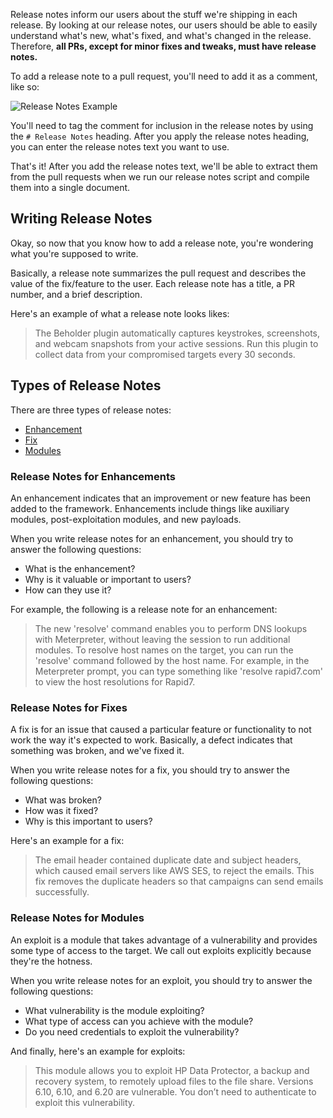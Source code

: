 Release notes inform our users about the stuff we're shipping in each release. By looking at our release notes, our users should be able to easily understand what's new, what's fixed, and what's changed in the release. Therefore, **all PRs, except for minor fixes and tweaks, must have release notes.**

To add a release note to a pull request, you'll need to add it as a comment, like so:

![Release Notes Example](https://i.imgur.com/dgzQxyD.png)

You'll need to tag the comment for inclusion in the release notes by using the `# Release Notes` heading. After you apply the release notes heading, you can enter the release notes text you want to use. 

That's it! After you add the release notes text, we'll be able to extract them from the pull requests when we run our release notes script and compile them into a single document. 

## Writing Release Notes 

Okay, so now that you know how to add a release note, you're wondering what you're supposed to write. 

Basically, a release note summarizes the pull request and describes the value of the fix/feature to the user. Each release note has a title, a PR number, and a brief description. 

Here's an example of what a release note looks likes:

>The Beholder plugin automatically captures keystrokes, screenshots, and webcam snapshots from your active sessions. Run this plugin to collect data from your compromised targets every 30 seconds. 

## Types of Release Notes

There are three types of release notes:
* [Enhancement](#release-notes-for-enhancements)
* [Fix](#release-notes-for-fixes)
* [Modules](#release-notes-for-modules)

### Release Notes for Enhancements

An enhancement indicates that an improvement or new feature has been added to the framework. Enhancements include things like auxiliary modules, post-exploitation modules, and new payloads. 

When you write release notes for an enhancement, you should try to answer the following questions:

* What is the enhancement?
* Why is it valuable or important to users?
* How can they use it?

For example, the following is a release note for an enhancement:

> The new  'resolve' command enables you to perform DNS lookups with Meterpreter, without leaving the session to run additional modules. To resolve host names on the target, you can run the 'resolve' command followed by the host name. For example, in the Meterpreter prompt, you can type something like 'resolve rapid7.com' to view the host resolutions for Rapid7.

### Release Notes for Fixes

A fix is for an issue that caused a particular feature or functionality to not work the way it's expected to work. Basically, a defect indicates that something was broken, and we've fixed it. 

When you write release notes for a fix, you should try to answer the following questions:

* What was broken?
* How was it fixed?
* Why is this important to users? 

Here's an example for a fix: 

> The email header contained duplicate date and subject headers, which caused email servers like AWS SES, to reject the emails. This fix removes the duplicate headers so that campaigns can send emails successfully. 

### Release Notes for Modules

An exploit is a module that takes advantage of a vulnerability and provides some type of access to the target. We call out exploits explicitly because they're the hotness.

When you write release notes for an exploit, you should try to answer the following questions:

* What vulnerability is the module exploiting?
* What type of access can you achieve with the module?
* Do you need credentials to exploit the vulnerability?

And finally, here's an example for exploits:

> This module allows you to exploit HP Data Protector, a backup and recovery system, to remotely upload files to the file share. Versions 6.10, 6.10, and 6.20 are vulnerable. You don’t need to authenticate to exploit this vulnerability. 


